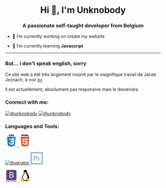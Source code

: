 <h1 align="center">Hi 👋, I'm Unknobody</h1>
<h3 align="center">A passionate self-taught developer from Belgium</h3>

- 🔭 I’m currently working on create my website

- 🌱 I’m currently learning **Javascript**

<hr>

<h3>But... i don't speak english, sorry</h3>

<p>Ce site web a été très largement inspiré par le magnifique travail de Jacek Jeznach, à voir <a href="https://jacekjeznach.com/" alt="Site internet de Jacek Jeznach">ici</a>.</p>

<p>Il est actuellement, absolument pas responsive mais le deviendra.</p>

<h3 align="left">Connect with me:</h3>
<p align="left">
<a href="https://codepen.io/@unknobody" target="blank"><img align="center" src="https://raw.githubusercontent.com/rahuldkjain/github-profile-readme-generator/master/src/images/icons/Social/codepen.svg" alt="@unknobody" height="30" width="40" /></a>
<a href="https://dev.to/@unknobody" target="blank"><img align="center" src="https://cdn.jsdelivr.net/npm/simple-icons@3.0.1/icons/dev-dot-to.svg" alt="@unknobody" height="30" width="40" /></a>
</p>

<h3 align="left">Languages and Tools:</h3>
<p align="left">  <a href="https://www.w3schools.com/css/" target="_blank"> <img src="https://raw.githubusercontent.com/devicons/devicon/master/icons/css3/css3-original-wordmark.svg" alt="css3" width="40" height="40"/> </a> <a href="https://www.w3.org/html/" target="_blank"> <img src="https://raw.githubusercontent.com/devicons/devicon/master/icons/html5/html5-original-wordmark.svg" alt="html5" width="40" height="40"/> </a>

<a href="https://www.adobe.com/in/products/illustrator.html" target="_blank"> <img src="https://www.vectorlogo.zone/logos/adobe_illustrator/adobe_illustrator-icon.svg" alt="illustrator" width="40" height="40"/> </a> <a href="https://www.photoshop.com/en" target="_blank"> <img src="https://raw.githubusercontent.com/devicons/devicon/master/icons/photoshop/photoshop-line.svg" alt="photoshop" width="40" height="40"/> </a>

<a href="https://getbootstrap.com" target="_blank"> <img src="https://raw.githubusercontent.com/devicons/devicon/master/icons/bootstrap/bootstrap-plain-wordmark.svg" alt="bootstrap" width="40" height="40"/> </a> <a href="https://www.linux.org/" target="_blank"> <img src="https://raw.githubusercontent.com/devicons/devicon/master/icons/linux/linux-original.svg" alt="linux" width="40" height="40"/> </a></p>
